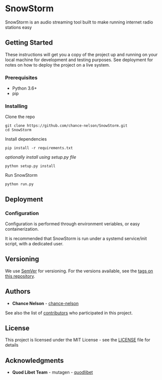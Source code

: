# SnowStorm

SnowStorm is an audio streaming tool built to make running internet radio stations easy

## Getting Started

These instructions will get you a copy of the project up and running on your local machine for development and testing purposes. See deployment for notes on how to deploy the project on a live system.

### Prerequisites

* Python 3.6+
* pip

### Installing

Clone the repo
```
git clone https://github.com/chance-nelson/SnowStorm.git
cd SnowStorm 
```

Install dependencies
```
pip install -r requirements.txt
```
_optionally install using setup.py file_
```
python setup.py install
```

Run SnowStorm
```
python run.py
```

## Deployment

### Configuration

Configuration is performed through environment veriables, or easy containerization.

It is recommended that SnowStorm is run under a systemd service/init script, with a dedicated user.

## Versioning

We use [SemVer](http://semver.org/) for versioning. For the versions available, see the [tags on this repository](https://github.com/your/project/tags). 

## Authors

* **Chance Nelson** - [chance-nelson](https://github.com/chance-nelson)

See also the list of [contributors](https://github.com/chance-nelson/SnowStorm/contributors) who participated in this project.

## License

This project is licensed under the MIT License - see the [LICENSE](LICENSE) file for details

## Acknowledgments

* **Quod Libet Team** - mutagen - [quodlibet](https://github.com/quodlibet)
